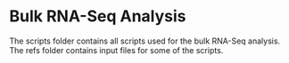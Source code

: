 # Bulk RNA-Seq Analysis
The scripts folder contains all scripts used for the bulk RNA-Seq analysis. The refs folder contains input files for some of the scripts.
